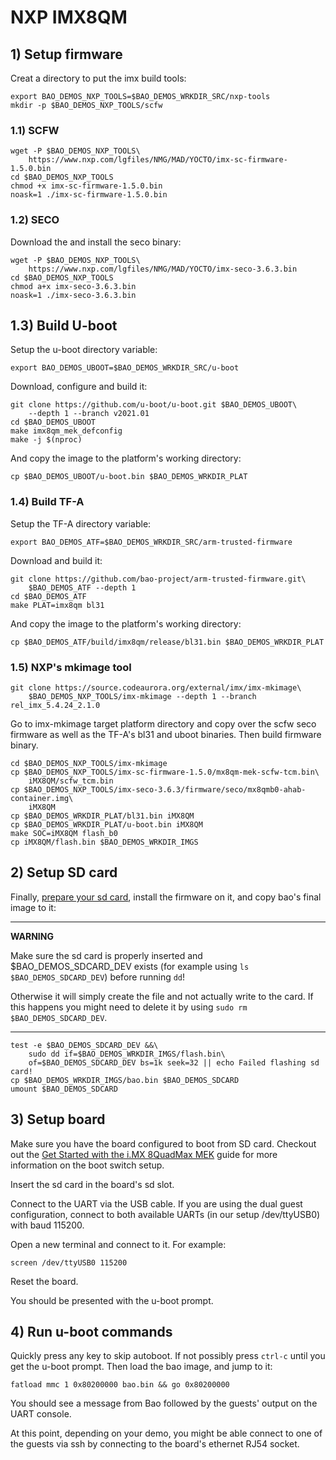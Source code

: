 # NXP IMX8QM

## 1) Setup firmware

Creat a directory to put the imx build tools:

```
export BAO_DEMOS_NXP_TOOLS=$BAO_DEMOS_WRKDIR_SRC/nxp-tools
mkdir -p $BAO_DEMOS_NXP_TOOLS/scfw
```

### 1.1) SCFW

```
wget -P $BAO_DEMOS_NXP_TOOLS\
    https://www.nxp.com/lgfiles/NMG/MAD/YOCTO/imx-sc-firmware-1.5.0.bin
cd $BAO_DEMOS_NXP_TOOLS
chmod +x imx-sc-firmware-1.5.0.bin
noask=1 ./imx-sc-firmware-1.5.0.bin
```

### 1.2) SECO

Download the and install the seco binary:

```
wget -P $BAO_DEMOS_NXP_TOOLS\
    https://www.nxp.com/lgfiles/NMG/MAD/YOCTO/imx-seco-3.6.3.bin
cd $BAO_DEMOS_NXP_TOOLS
chmod a+x imx-seco-3.6.3.bin
noask=1 ./imx-seco-3.6.3.bin
```

## 1.3) Build U-boot

Setup the u-boot directory variable:

```
export BAO_DEMOS_UBOOT=$BAO_DEMOS_WRKDIR_SRC/u-boot
```

Download, configure and build it:

```
git clone https://github.com/u-boot/u-boot.git $BAO_DEMOS_UBOOT\
    --depth 1 --branch v2021.01
cd $BAO_DEMOS_UBOOT
make imx8qm_mek_defconfig
make -j $(nproc)
```

And copy the image to the platform's working directory:

```
cp $BAO_DEMOS_UBOOT/u-boot.bin $BAO_DEMOS_WRKDIR_PLAT
```

### 1.4) Build TF-A

Setup the TF-A directory variable:

```
export BAO_DEMOS_ATF=$BAO_DEMOS_WRKDIR_SRC/arm-trusted-firmware
```

Download and build it:

```
git clone https://github.com/bao-project/arm-trusted-firmware.git\
    $BAO_DEMOS_ATF --depth 1
cd $BAO_DEMOS_ATF
make PLAT=imx8qm bl31
```

And copy the image to the platform's working directory:

```
cp $BAO_DEMOS_ATF/build/imx8qm/release/bl31.bin $BAO_DEMOS_WRKDIR_PLAT
```


### 1.5) NXP's mkimage tool

```
git clone https://source.codeaurora.org/external/imx/imx-mkimage\
    $BAO_DEMOS_NXP_TOOLS/imx-mkimage --depth 1 --branch rel_imx_5.4.24_2.1.0
```

Go to imx-mkimage target platform directory and copy over the scfw seco firmware
as well as the TF-A's bl31 and uboot binaries. Then build firmware binary.

```
cd $BAO_DEMOS_NXP_TOOLS/imx-mkimage
cp $BAO_DEMOS_NXP_TOOLS/imx-sc-firmware-1.5.0/mx8qm-mek-scfw-tcm.bin\
    iMX8QM/scfw_tcm.bin
cp $BAO_DEMOS_NXP_TOOLS/imx-seco-3.6.3/firmware/seco/mx8qmb0-ahab-container.img\
    iMX8QM
cp $BAO_DEMOS_WRKDIR_PLAT/bl31.bin iMX8QM
cp $BAO_DEMOS_WRKDIR_PLAT/u-boot.bin iMX8QM
make SOC=iMX8QM flash_b0
cp iMX8QM/flash.bin $BAO_DEMOS_WRKDIR_IMGS
```

<!--- instruction#1 -->
## 2) Setup SD card

Finally, [prepare your sd card](./../../platforms/sdcard.md), install the 
firmware on it, and copy bao's final image to it:

---

**WARNING**

Make sure the sd card is properly inserted and $BAO_DEMOS_SDCARD_DEV
exists (for example using `ls $BAO_DEMOS_SDCARD_DEV`) before running `dd`! 

Otherwise it will simply create the file and not actually write to the card. If
this happens you might need to delete it by using 
`sudo rm $BAO_DEMOS_SDCARD_DEV`.

---

```
test -e $BAO_DEMOS_SDCARD_DEV &&\
    sudo dd if=$BAO_DEMOS_WRKDIR_IMGS/flash.bin\
    of=$BAO_DEMOS_SDCARD_DEV bs=1k seek=32 || echo Failed flashing sd card!
cp $BAO_DEMOS_WRKDIR_IMGS/bao.bin $BAO_DEMOS_SDCARD 
umount $BAO_DEMOS_SDCARD
```

<!--- instruction#2 -->
## 3) Setup board

Make sure you have the board configured to boot from SD card. Checkout out the
[Get Started with the i.MX 8QuadMax MEK](https://www.nxp.com/document/guide/get-started-with-the-i-mx-8quadmax-mek:GS-iMX-8QM-MEK) 
guide for more information on the boot switch setup.

Insert the sd card in the board's sd slot.

Connect to the  UART via the USB cable. If you are using the dual guest 
configuration, connect to both available UARTs (in our setup /dev/ttyUSB0)
with baud 115200.

Open a new terminal and connect to it. For example:

```
screen /dev/ttyUSB0 115200
```
 
Reset the board.

You should be presented with the u-boot prompt. 

<!--- instruction#3 -->
## 4) Run u-boot commands

Quickly press any key to skip autoboot. If not possibly press `ctrl-c` until 
you get the u-boot prompt. Then load the bao image, and jump to it:

```
fatload mmc 1 0x80200000 bao.bin && go 0x80200000
```

You should see a message from Bao followed by the guests' output on the UART
console.

At this point, depending on your demo, you might be able connect to one of the 
guests via ssh by connecting to the board's ethernet RJ54 socket.

<!--- instruction#end -->